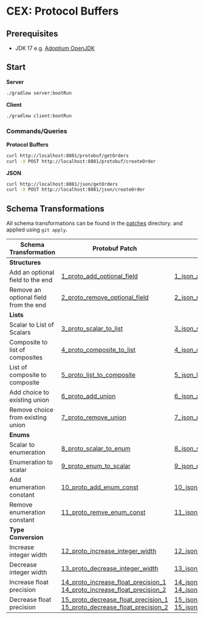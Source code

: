 # CEX: Protocol Buffers

## Prerequisites

* JDK 17 e.g. [Adoptium OpenJDK](https://adoptium.net/)

## Start

**Server**

```bash
./gradlew server:bootRun
```

**Client**

```bash
./gradlew client:bootRun
```

### Commands/Queries

**Protocol Buffers**

```bash
curl http://localhost:8081/protobuf/getOrders
curl -X POST http://localhost:8081/protobuf/createOrder
```

**JSON**

```bash
curl http://localhost:8081/json/getOrders
curl -X POST http://localhost:8081/json/createOrder
```

## Schema Transformations

All schema transformations can be found in the [patches](./patches) directory. and applied
using `git apply`.

| Schema Transformation                 | Protobuf Patch                                                                                                                                                                             | JSON Patch                                                                                                                                                                              |
|---------------------------------------|--------------------------------------------------------------------------------------------------------------------------------------------------------------------------------------------|-----------------------------------------------------------------------------------------------------------------------------------------------------------------------------------------|
| **Structures**                        |                                                                                                                                                                                            |                                                                                                                                                                                         |
| Add an optional field to the end      | [1_proto_add_optional_field](./patches/1_proto_add_optional_field.patch<br/>)                                                                                                              | [1_json_add_optional_field](./patches/1_json_add_optional_field.patch)                                                                                                                  |
| Remove an optional field from the end | [2_proto_remove_optional_field](./patches/2_proto_remove_optional_field.patch)                                                                                                             | [2_json_remove_optional_field](./patches/2_json_remove_optional_field.patch)                                                                                                            |
| **Lists**                             |                                                                                                                                                                                            |                                                                                                                                                                                         |
| Scalar to List of Scalars             | [3_proto_scalar_to_list](./patches/3_proto_scalar_to_list.patch)                                                                                                                           | [3_json_scalar_to_list](./patches/3_json_scalar_to_list.patch)                                                                                                                          |
| Composite to list of composites       | [4_proto_composite_to_list](./patches/4_proto_composite_to_list.patch)                                                                                                                     | [4_json_composite_to_list](./patches/4_json_composite_to_list.patch)                                                                                                                    |
| List of composite to composite        | [5_proto_list_to_composite](./patches/5_proto_list_to_composite.patch)                                                                                                                     | [5_json_list_to_composite](./patches/5_json_list_to_composite.patch)                                                                                                                    |
| Add choice to existing union          | [6_proto_add_union](./patches/6_proto_add_union.patch)                                                                                                                                     | [6_json_add_union](./patches/6_json_add_union.patch)                                                                                                                                    |
| Remove choice from existing union     | [7_proto_remove_union](./patches/7_proto_remove_union.patch)                                                                                                                               | [7_json_remove_union](./patches/7_json_remove_union.patch)                                                                                                                              |
| **Enums**                             |                                                                                                                                                                                            |                                                                                                                                                                                         |
| Scalar to enumeration                 | [8_proto_scalar_to_enum](./patches/8_proto_scalar_to_enum.patch)                                                                                                                           | [8_json_scalar_to_enum](./patches/8_json_scalar_to_enum.patch)                                                                                                                          |
| Enumeration to scalar                 | [9_proto_enum_to_scalar](./patches/9_proto_enum_to_scalar.patch)                                                                                                                           | [9_json_enum_to_scalar](./patches/9_json_enum_to_scalar.patch)                                                                                                                          |
| Add enumeration constant              | [10_proto_add_enum_const](./patches/10_proto_add_enum_const.patch)                                                                                                                         | [10_json_add_enum_const](./patches/10_json_add_enum_const.patch)                                                                                                                        |
| Remove enumeration constant           | [11_proto_remve_enum_const](./patches/11_proto_remve_enum_const.patch)                                                                                                                     | [11_json_remve_enum_const](./patches/11_json_remve_enum_const.patch)                                                                                                                    |        
| **Type Conversion**                   |                                                                                                                                                                                            |                                                                                                                                                                                         |
| Increase integer width                | [12_proto_increase_integer_width](./patches/12_proto_increase_integer_width.patch)                                                                                                         | [12_json_increase_integer_width](./patches/12_json_increase_integer_width.patch)                                                                                                        |
| Decrease integer width                | [13_proto_decrease_integer_width](./patches/13_proto_decrease_integer_width.patch)                                                                                                         | [13_json_decrease_integer_width](./patches/13_json_decrease_integer_width.patch)                                                                                                        |
| Increase float precision              | [14_proto_increase_float_precision_1](./patches/14_proto_increase_float_precision_1.patch)<br/>[14_proto_increase_float_precision_2](./patches/14_proto_increase_float_precision_2.patch)  | [14_json_increase_float_precision_1](./patches/14_json_increase_float_precision_1.patch)  <br/>[14_json_increase_float_precision_2](./patches/14_json_increase_float_precision_2.patch) |
| Decrease float precision              | [15_proto_decrease_float_precision_1](./patches/15_proto_decrease_float_precision_1.patch)<br/> [15_proto_decrease_float_precision_2](./patches/15_proto_decrease_float_precision_2.patch) | [15_json_decrease_float_precision_1](./patches/15_json_decrease_float_precision_1.patch)<br/>[15_json_decrease_float_precision_2](./patches/15_json_decrease_float_precision_2.patch)   |
